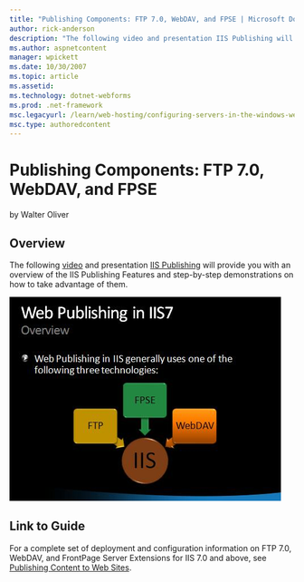 ```yaml
---
title: "Publishing Components: FTP 7.0, WebDAV, and FPSE | Microsoft Docs"
author: rick-anderson
description: "The following video and presentation IIS Publishing will provide you with an overview of the IIS Publishing Features and step-by-step demonstrations on how t..."
ms.author: aspnetcontent
manager: wpickett
ms.date: 10/30/2007
ms.topic: article
ms.assetid: 
ms.technology: dotnet-webforms
ms.prod: .net-framework
msc.legacyurl: /learn/web-hosting/configuring-servers-in-the-windows-web-platform/publishing-components-ftp-70-webdav-and-fpse
msc.type: authoredcontent
---
```

Publishing Components: FTP 7.0, WebDAV, and FPSE
====================
by Walter Oliver

## Overview

The following [video](https://mediadl.microsoft.com/mediadl/IISNET/Media/HDA20-IIS/Secure%20and%20Simplified%20Web%20Publishing%20using%20IIS7.wmv "IIS Publishing") and presentation [IIS Publishing](publishing-components-ftp-70-webdav-and-fpse/_static/publishing-components-ftp-70-webdav-and-fpse-55-securesimplifiedwebpublishingusingiis71.zip) will provide you with an overview of the IIS Publishing Features and step-by-step demonstrations on how to take advantage of them.

[![](publishing-components-ftp-70-webdav-and-fpse/_static/image2.jpg)](publishing-components-ftp-70-webdav-and-fpse/_static/image1.jpg)

## Link to Guide

For a complete set of deployment and configuration information on FTP 7.0, WebDAV, and FrontPage Server Extensions for IIS 7.0 and above, see [Publishing Content to Web Sites](../../publish/index.md).